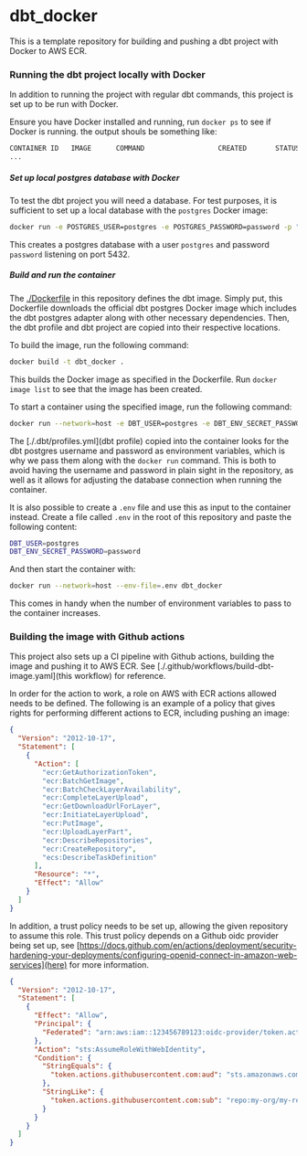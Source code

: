 # dbt_docker

This is a template repository for building and pushing a dbt project with Docker
to AWS ECR.

### Running the dbt project locally with Docker

In addition to running the project with regular dbt commands, this project is
set up to be run with Docker.

Ensure you have Docker installed and running, run `docker ps` to see if Docker
is running. the output shouls be something like:

```sh
CONTAINER ID   IMAGE      COMMAND                  CREATED       STATUS       PORTS                    NAMES
...
```

##### Set up local postgres database with Docker

To test the dbt project you will need a database. For test purposes, it is
sufficient to set up a local database with the `postgres` Docker image:

```sh
docker run -e POSTGRES_USER=postgres -e POSTGRES_PASSWORD=password -p "5432:5432" -d postgres
```

This creates a postgres database with a user `postgres` and password `password`
listening on port 5432.

##### Build and run the container

The [./Dockerfile](Dockerfile) in this repository defines the dbt image. Simply
put, this Dockerfile downloads the official dbt postgres Docker image which
includes the dbt postgres adapter along with other necessary dependencies. Then,
the dbt profile and dbt project are copied into their respective locations.

To build the image, run the following command:

```sh
docker build -t dbt_docker .
```

This builds the Docker image as specified in the Dockerfile. Run
`docker image list` to see that the image has been created.

To start a container using the specified image, run the following command:

```sh
docker run --network=host -e DBT_USER=postgres -e DBT_ENV_SECRET_PASSWORD=password dbt_docker
```

The [./.dbt/profiles.yml](dbt profile) copied into the container looks for the
dbt postgres username and password as environment variables, which is why we
pass them along with the `docker run` command. This is both to avoid having the
username and password in plain sight in the repository, as well as it allows for
adjusting the database connection when running the container.

It is also possible to create a `.env` file and use this as input to the
container instead. Create a file called `.env` in the root of this repository
and paste the following content:

```sh
DBT_USER=postgres
DBT_ENV_SECRET_PASSWORD=password
```

And then start the container with:

```sh
docker run --network=host --env-file=.env dbt_docker
```

This comes in handy when the number of environment variables to pass to the
container increases.

### Building the image with Github actions

This project also sets up a CI pipeline with Github actions, building the image
and pushing it to AWS ECR. See [./.github/workflows/build-dbt-image.yaml](this
workflow) for reference.

In order for the action to work, a role on AWS with ECR actions allowed needs to
be defined. The following is an example of a policy that gives rights for
performing different actions to ECR, including pushing an image:

```json
{
  "Version": "2012-10-17",
  "Statement": [
    {
      "Action": [
        "ecr:GetAuthorizationToken",
        "ecr:BatchGetImage",
        "ecr:BatchCheckLayerAvailability",
        "ecr:CompleteLayerUpload",
        "ecr:GetDownloadUrlForLayer",
        "ecr:InitiateLayerUpload",
        "ecr:PutImage",
        "ecr:UploadLayerPart",
        "ecr:DescribeRepositories",
        "ecr:CreateRepository",
        "ecs:DescribeTaskDefinition"
      ],
      "Resource": "*",
      "Effect": "Allow"
    }
  ]
}
```

In addition, a trust policy needs to be set up, allowing the given repository to
assume this role. This trust policy depends on a Github oidc provider being set
up, see
[https://docs.github.com/en/actions/deployment/security-hardening-your-deployments/configuring-openid-connect-in-amazon-web-services](here)
for more information.

```json
{
  "Version": "2012-10-17",
  "Statement": [
    {
      "Effect": "Allow",
      "Principal": {
        "Federated": "arn:aws:iam::123456789123:oidc-provider/token.actions.githubusercontent.com"
      },
      "Action": "sts:AssumeRoleWithWebIdentity",
      "Condition": {
        "StringEquals": {
          "token.actions.githubusercontent.com:aud": "sts.amazonaws.com"
        },
        "StringLike": {
          "token.actions.githubusercontent.com:sub": "repo:my-org/my-repo:ref:refs/heads/main"
        }
      }
    }
  ]
}
```
